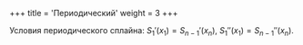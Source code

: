 +++
title = 'Периодический'
weight = 3
+++

Условия периодического сплайна: $S_1'(x_1) = S_{n-1}'(x_n), \ S_1''(x_1) = S_{n-1}''(x_n)$.